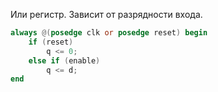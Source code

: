 Или регистр. Зависит от разрядности входа.
```Verilog
always @(posedge clk or posedge reset) begin
    if (reset)
        q <= 0;
    else if (enable)
        q <= d;
end
```
